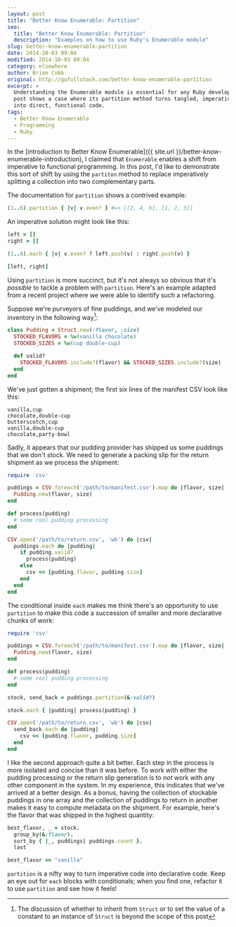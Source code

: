 ```yaml
---
layout: post
title: "Better Know Enumerable: Partition"
seo:
  title: "Better Know Enumerable: Partition"
  description: "Examples on how to use Ruby's Enumerable module"
slug: better-know-enumerable-partition
date: 2014-10-03 09:04
modified: 2014-10-03 09:04
category: elsewhere
author: Brian Cobb
original: http://gofullstack.com/better-know-enumerable-partition
excerpt: >
  Understanding the Enumerable module is essential for any Ruby developer. This
  post shows a case where its partition method turns tangled, imperative code
  into direct, functional code.
tags:
  - Better Know Enumerable
  - Programming
  - Ruby
---
```


In the [introduction to Better Know Enumerable]({{ site.url }}/better-know-enumerable-introduction), I claimed that `Enumerable` enables a shift from imperative to functional programming.
In this post, I'd like to demonstrate this sort of shift by using the `partiton` method to replace imperatively splitting a collection into two complementary parts.

The documentation for `partition` shows a contrived example:

```ruby
(1..6).partition { |v| v.even? } #=> [[2, 4, 6], [1, 2, 3]]
```

An imperative solution might look like this:

```ruby
left = []
right = []

(1..6).each { |v| v.even? ? left.push(v) : right.push(v) }

[left, right]
```

Using `partition` is more succinct, but it's not always so obvious that it's _possible_ to tackle a problem with `partition`.
Here's an example adapted from a recent project where we were able to identify such a refactoring.

Suppose we're purveyors of fine puddings, and we've modeled our inventory in the following way[^1]:

```ruby
class Pudding < Struct.new(:flavor, :size)
  STOCKED_FLAVORS = %w(vanilla chocolate)
  STOCKED_SIZES = %w(cup double-cup)

  def valid?
    STOCKED_FLAVORS.include?(flavor) && STOCKED_SIZES.include?(size)
  end
end
```

We've just gotten a shipment; the first six lines of the manifest CSV look like this:

```
vanilla,cup
chocolate,double-cup
butterscotch,cup
vanilla,double-cup
chocolate,party-bowl
```

Sadly, it appears that our pudding provider has shipped us some puddings that we don't stock.
We need to generate a packing slip for the return shipment as we process the shipment:

```ruby
require 'csv'

puddings = CSV.foreach('/path/to/manifest.csv').map do |flavor, size|
  Pudding.new(flavor, size)
end

def process(pudding)
  # some cool pudding processing
end

CSV.open('/path/to/return.csv', 'wb') do |csv|
  puddings.each do |pudding|
    if pudding.valid?
      process(pudding)
    else
      csv << [pudding.flavor, pudding.size]
    end
  end
end
```

The conditional inside `each` makes me think there's an opportunity to use `partition` to make this code a succession of smaller and more declarative chunks of work:

```ruby
require 'csv'

puddings = CSV.foreach('/path/to/manifest.csv').map do |flavor, size|
  Pudding.new(flavor, size)
end

def process(pudding)
  # some cool pudding processing
end

stock, send_back = puddings.partition(&:valid?)

stock.each { |pudding| process(pudding) }

CSV.open('/path/to/return.csv', 'wb') do |csv|
  send_back.each do |pudding|
    csv << [pudding.flavor, pudding.size]
  end
end
```

I like the second approach quite a bit better.
Each step in the process is more isolated and concise than it was before.
To work with either the pudding processing or the return slip generation is to _not_ work with any other component in the system.
In my experience, this indicates that we've arrived at a better design.
As a bonus, having the collection of stockable puddings in one array and the collection of puddings to return in another makes it easy to compute metadata on the shipment. For example, here's the flavor that was shipped in the highest quantity:

```ruby
best_flavor, _ = stock.
  group_by(&:flavor).
  sort_by { |_, puddings| puddings.count }.
  last

best_flavor == "vanilla"
```

`partition` is a nifty way to turn imperative code into declarative code.
Keep an eye out for `each` blocks with conditionals; when you find one, refactor it to use `partition` and see how it feels!

[^1]: The discussion of whether to inherit from `Struct` or to set the value of a constant to an instance of `Struct` is beyond the scope of this post
